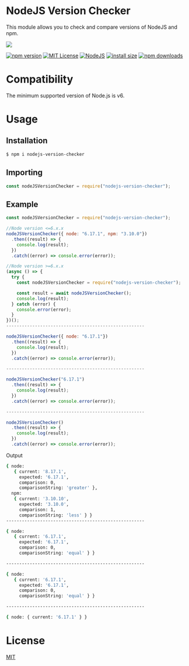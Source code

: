 # NodeJS Version Checker

This module allows you to check and compare versions of NodeJS and npm.

<a href="https://nodei.co/npm/nodejs-version-checker">
  <img src="https://nodei.co/npm/nodejs-version-checker.png?downloads=true">
</a>

[![npm version](https://img.shields.io/npm/v/nodejs-version-checker.svg?style=flat-square)](https://badge.fury.io/js/nodejs-version-checker)
[![MIT License](https://img.shields.io/badge/license-MIT-blue.svg?style=flat-square)](https://github.com/LuisFuenTech/nodejs-version-checker/blob/master/LICENSE)
[![NodeJS](https://img.shields.io/badge/node-6.x.x-brightgreen?style=flat-square)](https://github.com/LuisFuenTech/nodejs-version-checker/blob/master/package.json)
[![install size](https://packagephobia.now.sh/badge?p=nodejs-version-checker)](https://packagephobia.now.sh/result?p=nodejs-version-checker)
[![npm downloads](https://img.shields.io/npm/dm/nodejs-version-checker.svg?style=flat-square)](http://npm-stat.com/charts.html?package=nodejs-version-checker)

# Compatibility

The minimum supported version of Node.js is v6.

# Usage

## Installation

```bash
$ npm i nodejs-version-checker
```

<!-- ## Test

Run from the root folder:

```bash
$ npm run test
``` -->

## Importing

```js
const nodeJSVersionChecker = require("nodejs-version-checker");
```

## Example

```js
const nodeJSVersionChecker = require("nodejs-version-checker");

//Node version <=6.x.x
nodeJSVersionChecker({ node: "6.17.1", npm: "3.10.0"})
  .then((result) => {
    console.log(result);
  })
  .catch((error) => console.error(error));

//Node version >=6.x.x
(async () => {
  try {
    const nodeJSVersionChecker = require("nodejs-version-checker");

    const result = await nodeJSVersionChecker();
    console.log(result);
  } catch (error) {
    console.error(error);
  }
})();
-----------------------------------------------------

nodeJSVersionChecker({ node: "6.17.1"})
  .then((result) => {
    console.log(result);
  })
  .catch((error) => console.error(error));

-----------------------------------------------------

nodeJSVersionChecker("6.17.1")
  .then((result) => {
    console.log(result);
  })
  .catch((error) => console.error(error));

-----------------------------------------------------

nodeJSVersionChecker()
  .then((result) => {
    console.log(result);
  })
  .catch((error) => console.error(error));
```

Output

```bash
{ node:
   { current: '8.17.1',
     expected: '6.17.1',
     comparison: 0,
     comparisonString: 'greater' },
  npm:
   { current: '3.10.10',
     expected: '3.10.0',
     comparison: 1,
     comparisonString: 'less' } }
-----------------------------------------------------

{ node:
   { current: '6.17.1',
     expected: '6.17.1',
     comparison: 0,
     comparisonString: 'equal' } }

-----------------------------------------------------

{ node:
   { current: '6.17.1',
     expected: '6.17.1',
     comparison: 0,
     comparisonString: 'equal' } }

-----------------------------------------------------

{ node: { current: '6.17.1' } }

```

# License

[MIT](https://github.com/LuisFuenTech/nodejs-version-checker/blob/master/LICENSE)
